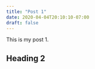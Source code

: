 ```yaml
---
title: "Post 1"
date: 2020-04-04T20:10:10-07:00
draft: false
---
```


This is my post 1.

## Heading 2